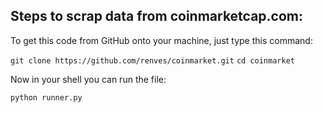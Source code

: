 ## Steps to scrap data from coinmarketcap.com:

To get this code from GitHub onto your machine, just type this command:


```git clone https://github.com/renves/coinmarket.git```
```cd coinmarket```


Now in your shell you can run the file:

```sh
python runner.py
```